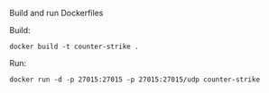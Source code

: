 Build and run Dockerfiles

Build:

`docker build -t counter-strike .`

Run:

`docker run -d -p 27015:27015 -p 27015:27015/udp counter-strike`
